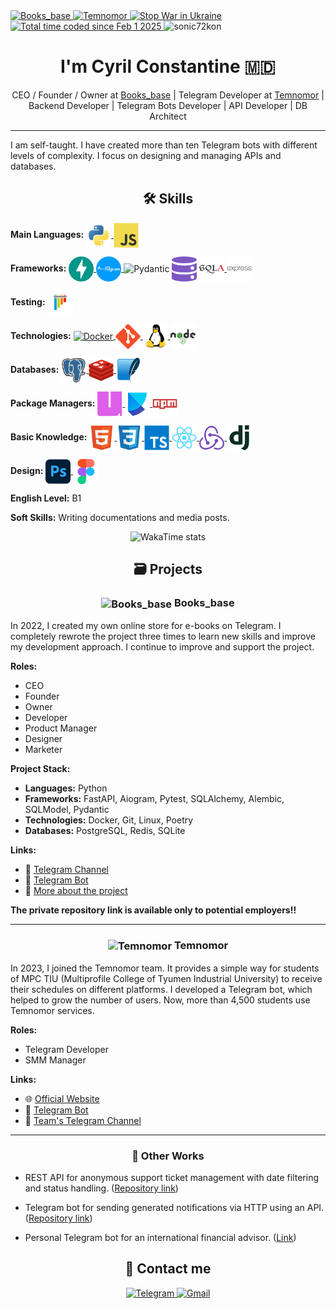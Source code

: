 <div align="left">
    <a href="https://telegra.ph/Books-base-EN-10-18">
        <img src="https://img.shields.io/badge/Books__base-815720?logo=data:image/svg+xml;base64,PHN2ZyB3aWR0aD0iMzIiIGhlaWdodD0iMzIiIHZpZXdCb3g9IjAgMCA1MTIgNTEyIiBmaWxsPSJub25lIiB4bWxucz0iaHR0cDovL3d3dy53My5vcmcvMjAwMC9zdmciPgo8cmVjdCB3aWR0aD0iMjM5LjI1MiIgaGVpZ2h0PSIyMzkuMjUyIiBmaWxsPSIjOUU3MzM5Ii8%2BCjxyZWN0IHg9IjI3Mi43NDgiIHdpZHRoPSIyMzkuMjUyIiBoZWlnaHQ9IjIzOS4yNTIiIGZpbGw9IiNEQzlFNUEiLz4KPHJlY3QgeD0iMjcyLjc0OCIgeT0iMjcyLjc0OCIgd2lkdGg9IjIzOS4yNTIiIGhlaWdodD0iMjM5LjI1MiIgZmlsbD0iI0VCRDZDMCIvPgo8cmVjdCB5PSIyNzIuNzQ4IiB3aWR0aD0iMjM5LjI1MiIgaGVpZ2h0PSIyMzkuMjUyIiBmaWxsPSIjRTRDNDlBIi8%2BCjwvc3ZnPgo%3D" alt="Books_base" />
    </a>
    <a href="https://temnomor.ru">
        <img src="https://img.shields.io/badge/Temnomor-66a0ff" alt="Temnomor" />
    </a>
    <a href="https://news.un.org/ru/focus/ukraina">
        <img src="https://img.shields.io/badge/STOP_WAR-IN_UKRAINE-FFD500?style=flat&labelColor=005BBB" alt="Stop War in Ukraine" />
    </a>
    <a href="https://wakatime.com/@b32f9d4b-0b41-4f2e-9ac8-be321ff3155f">
        <img src="https://wakatime.com/badge/user/b32f9d4b-0b41-4f2e-9ac8-be321ff3155f.svg" alt="Total time coded since Feb 1 2025" />
    </a>
    <img src="https://komarev.com/ghpvc/?username=sonic72kon&label=Profile%20views&color=0e75b6&style=flat" alt="sonic72kon" />
</div>

<h1 align="center">I'm Cyril Constantine 🇲🇩</h1>

<div align="center">
    CEO / Founder / Owner at <a href="https://telegra.ph/Books-base-EN-10-18">Books_base</a> | Telegram Developer at <a href="https://temnomor.ru">Temnomor</a> | Backend Developer | Telegram Bots Developer | API Developer | DB Architect
</div>

---

I am self-taught. I have created more than ten Telegram bots with different levels of complexity. I focus on designing and managing APIs and databases.

<h2 align="center">🛠 Skills</h2>

**Main Languages:**
<a href="https://www.python.org/">
    <img src="images/icons/python.svg" alt="Python" width="40" height="40" align="center" />
</a>
<a href="https://developer.mozilla.org/en-US/docs/Web/JavaScript">
    <img src="images/icons/javascript.svg" alt="JavaScript" width="40" height="40" align="center" />
</a>

**Frameworks:**
<a href="https://fastapi.tiangolo.com/">
    <img src="images/icons/fastapi.svg" alt="FastAPI" width="40" height="40" align="center" />
</a>
<a href="https://aiogram.dev/">
    <img src="images/icons/aiogram.svg" alt="Aiogram" width="40" height="40" align="center" />
</a>
<a href="https://docs.pydantic.dev/latest/" style="display: inline-block; text-decoration: none; color: inherit;">
    <img src="images/icons/pydantic.svg" alt="Pydantic" width="40" height="40" align="center">
</a>
<a href="https://sqlmodel.tiangolo.com/" style="display: inline-block; text-decoration: none; color: inherit;">
    <img src="images/icons/sqlmodel.svg" alt="SQLModel" width="40" height="40" align="center" />
</a>
<a href="https://www.sqlalchemy.org/">
    <img src="images/icons/sqlalchemy.svg" alt="SQLAlchemy" width="40" height="40" align="center" />
</a>
<a href="https://expressjs.com/" style="display: inline-block; text-decoration: none; color: inherit;">
    <img src="images/icons/express.svg" alt="Express" width="40" height="40" align="center">
</a>

**Testing:**
<a href="https://docs.pytest.org/en/stable/">
    <img src="images/icons/pytest.svg" alt="Pytest" width="40" height="40" align="center" />
</a>

**Technologies:**
<a href="https://www.docker.com/">
    <img src="images/icons/docker.svg" alt="Docker" width="40" height="40" align="center" />
</a>
<a href="https://git-scm.com/">
    <img src="images/icons/git.svg" alt="Git" width="40" height="40" align="center" />
</a>
<a href="https://www.linux.org/">
    <img src="images/icons/linux.svg" alt="Linux" width="40" height="40" align="center" />
</a>
<a href="https://nodejs.org/en">
    <img src="images/icons/nodejs.svg" alt="Node.js" width="40" height="40" align="center" />
</a>

**Databases:**
<a href="https://www.postgresql.org/">
    <img src="images/icons/postgresql.svg" alt="PostgreSQL" width="40" height="40" align="center" />
</a>
<a href="https://redis.io/">
    <img src="images/icons/redis.svg" alt="Redis" width="40" height="40" align="center" />
</a>
<a href="https://www.sqlite.org/">
    <img src="images/icons/sqlite.svg" alt="SQLite" width="40" height="40" align="center" />
</a>

**Package Managers:**
<a href="https://docs.astral.sh/uv/">
    <img src="images/icons/uv.svg" alt="uv" width="40" height="40" align="center" />
</a>
<a href="https://python-poetry.org/">
    <img src="images/icons/poetry.svg" alt="Poetry" width="40" height="40" align="center" />
</a>
<a href="https://www.npmjs.com/">
    <img src="images/icons/npm.svg" alt="npm" width="40" height="40" align="center" />
</a>

**Basic Knowledge:**
<a href="https://developer.mozilla.org/en-US/docs/Web/HTML">
    <img src="images/icons/html5.svg" alt="HTML" width="40" height="40" align="center" />
</a>
<a href="https://developer.mozilla.org/en-US/docs/Web/CSS">
    <img src="images/icons/css3.svg" alt="CSS" width="40" height="40" align="center" />
</a>
<a href="https://www.typescriptlang.org/">
    <img src="images/icons/typescript.svg" alt="TypeScript" width="40" height="40" align="center" />
</a>
<a href="https://react.dev/">
    <img src="images/icons/react.svg" alt="React" width="40" height="40" align="center" />
</a>
<a href="https://redux.js.org/">
    <img src="images/icons/redux.svg" alt="Redux" width="40" height="40" align="center" />
</a>
<a href="https://www.djangoproject.com/">
    <img src="images/icons/django.svg" alt="Django" width="40" height="40" align="center" />
</a>

**Design:**
<a href="https://www.adobe.com/products/photoshop.html">
    <img src="images/icons/photoshop.svg" alt="Photoshop" width="40" height="40" align="center" />
</a>
<a href="https://www.figma.com/">
    <img src="images/icons/figma.svg" alt="Figma" width="40" height="40" align="center" />
</a>

**English Level:** B1

**Soft Skills:** Writing documentations and media posts.

<div align="center">
    <img src="https://github-readme-stats.vercel.app/api/wakatime?username=cyrilcon&layout=compact" alt="WakaTime stats" />
</div>

<h2 align="center">🗃️ Projects</h2>

<h3 align="center">
    <img src="images/icons/books_base.svg" alt="Books_base" width="30" height="30" align="center"> Books_base
</h3>

In 2022, I created my own online store for e-books on Telegram. I completely rewrote the project three times to learn new skills and improve my development approach. I continue to improve and support the project.

**Roles:** 
- CEO
- Founder
- Owner
- Developer
- Product Manager
- Designer
- Marketer

**Project Stack:**
- **Languages:** Python
- **Frameworks:** FastAPI, Aiogram, Pytest, SQLAlchemy, Alembic, SQLModel, Pydantic
- **Technologies:** Docker, Git, Linux, Poetry
- **Databases:** PostgreSQL, Redis, SQLite

**Links:**
- 📢 [Telegram Channel](https://t.me/Books_base)
- 🤖 [Telegram Bot](https://t.me/Books_base_bot)
- 📄 [More about the project](https://telegra.ph/Books-base-EN-10-18)

**The private repository link is available only to potential employers!!**

---

<h3 align="center">
    <img src="images/icons/temnomor.svg" alt="Temnomor" width="30" height="30" align="center"> Temnomor
</h3>

In 2023, I joined the Temnomor team. It provides a simple way for students of MPC TIU (Multiprofile College of Tyumen Industrial University) to receive their schedules on different platforms. I developed a Telegram bot, which helped to grow the number of users. Now, more than 4,500 students use Temnomor services.

**Roles:**
- Telegram Developer
- SMM Manager

**Links:**
- 🌐 [Official Website](https://temnomor.ru)
- 🤖 [Telegram Bot](https://t.me/temnomor_bot)
- 📢 [Team's Telegram Channel](https://t.me/temnomor)

---

<h3 align="center">💼 Other Works</h3>

- REST API for anonymous support ticket management with date filtering and status handling. ([Repository link](https://github.com/cyrilcon/support-ticket-api))

- Telegram bot for sending generated notifications via HTTP using an API. ([Repository link](https://github.com/Sonic72kon/tg-notify-bot))

- Personal Telegram bot for an international financial advisor. ([Link](https://t.me/ekonstantinow_bot))

<h2 align="center">📨 Contact me</h2>

<div align="center">
    <a href="https://t.me/cyrilcon">
        <img src="https://img.shields.io/badge/Telegram-2CA5E0?style=for-the-badge&logo=telegram&logoColor=white" alt="Telegram" />
    </a>
    <a href="mailto:constantine.sonic@gmail.com">
        <img src="https://img.shields.io/badge/Gmail-D14836?style=for-the-badge&logo=gmail&logoColor=white" alt="Gmail" />
    </a>
</div>